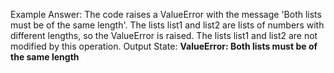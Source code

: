Example Answer:
The code raises a ValueError with the message 'Both lists must be of the same length'. The lists list1 and list2 are lists of numbers with different lengths, so the ValueError is raised. The lists list1 and list2 are not modified by this operation.
Output State: **ValueError: Both lists must be of the same length**